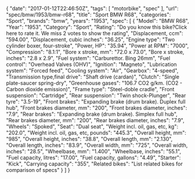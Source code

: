 {
    "date": "2017-01-12T22:46:50Z",
    "tags": [
        "motorbike",
        "spec"
    ],
    "url": "spec\/bmw\/1953\/bmw-r68",
    "title": "Sport BMW R68",
    "categories": "Sport",
    "brands": "bmw",
    "years": "1953",
    "spec": [
        {
            "Model": "BMW R68",
            "Year": "1953",
            "Category": "Sport",
            "Rating": "Do you know this bike?Click here to rate it. We miss 2 votes to show the rating",
            "Displacement, ccm": "594.00",
            "Displacement, cubic inches": "36.25",
            "Engine type": "Two cylinder boxer, four-stroke",
            "Power, HP": "35.94",
            "Power at RPM": "7000",
            "Compression": "8.1:1",
            "Bore x stroke, mm": "72.0 x 73.0",
            "Bore x stroke, inches": "2.8 x 2.9",
            "Fuel system": "Carburettor. Bing 26mm",
            "Fuel control": "Overhead Valves (OHV)",
            "Ignition": "Magneto",
            "Lubrication system": "Forced feed",
            "Cooling system": "Air",
            "Gearbox": "4-speed",
            "Transmission type,final drive": "Shaft drive (cardan)",
            "Clutch": "Single plate-saucer spring-dry",
            "Greenhouse gases": "106.7 CO2 g\/km. (CO2 - Carbon dioxide emission)",
            "Frame type": "Steel-doble cradle",
            "Front suspension": "Cartridge",
            "Rear suspension": "Twin shock-Plunger",
            "Rear tyre": "3.5-19",
            "Front brakes": "Expanding brake (drum brake). Duplex full hub",
            "Front brakes diameter, mm": "200",
            "Front brakes diameter, inches": "7.9",
            "Rear brakes": "Expanding brake (drum brake). Simplex full hub",
            "Rear brakes diameter, mm": "200",
            "Rear brakes diameter, inches": "7.9",
            "Wheels": "Spoked",
            "Seat": "Dual seat",
            "Weight incl. oil, gas, etc, kg": "202.0",
            "Weight incl. oil, gas, etc, pounds": "445.3",
            "Overall height, mm": "985",
            "Overall height, inches": "38.8",
            "Overall length, mm": "2.130",
            "Overall length, inches": "83.9",
            "Overall width, mm": "725",
            "Overall width, inches": "28.5",
            "Wheelbase, mm": "1.400",
            "Wheelbase, inches": "55.1",
            "Fuel capacity, litres": "17.00",
            "Fuel capacity, gallons": "4.49",
            "Starter": "Kick",
            "Carrying capacity": "355",
            "Related bikes": "List related bikes for comparison of specs"
        }
    ]
}
